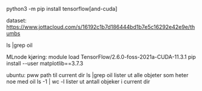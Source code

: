 python3 -m pip install tensorflow[and-cuda]

dataset: https://www.jottacloud.com/s/16192c1b7d186444bd1b7e5c16292e42e9e/thumbs

ls |grep oil

MLnode kjøring:  module load TensorFlow/2.6.0-foss-2021a-CUDA-11.3.1
pip install --user matplotlib==3.7.3

ubuntu: 
pww    path til current dir
ls |grep oil   lister ut alle objeter som heter noe med oil
ls -1 | wc -l  lister ut antall objeker i current dir
